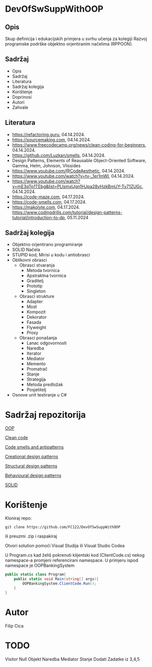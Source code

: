 # DevOfSwSuppWithOOP

## Opis
Skup definicija i edukacijskih primjera u svrhu učenja za kolegiji Razvoj programske podrške objektno orjentiranim načelima (RPPOON).

## Sadržaj
- Opis
- Sadržaj
- Literatura
- Sadržaj kolegija
- Korištenje
- Doprinosi
- Autori
- Zahvale

## Literatura
- https://refactoring.guru, 04.14.2024.
- https://sourcemaking.com, 04.14.2024.
- https://www.freecodecamp.org/news/clean-coding-for-beginners, 04.14.2024.
- https://github.com/Luzkan/smells, 04.14.2024.
- Design Patterns, Elements of Reausable Object-Oriented Software, Gamma, Helm, Johnson, Vlissides
- https://www.youtube.com/@CodeAesthetic, 04.14.2024.
- https://www.youtube.com/watch?v=tv-_1er1mWI, 04.14.2024.
- https://www.youtube.com/watch?v=mE3qTp1TEbg&list=PLlsmxlJgn1HJpa28yHzkBmUY-Ty71ZUGc, 04.14.2024.
- https://code-maze.com, 04.17.2024.
- https://code-smells.com, 04.17.2024.
- https://makolyte.com, 04.17.2024.
https://www.codingdrills.com/tutorial/design-patterns-tutorial/introduction-to-dp, 05.11.2024

## Sadržaj kolegija
- Objektno orjentirano programiranje
- SOLID Načela
- STUPID kod, Mirisi u kodu i antiobrasci
- Oblikovni obrasci
    - Obrasci stvaranja
        - Metoda tvornica
        - Apstraktna tvornica
        - Graditelj
        - Prototip
        - Singleton
    - Obrasci strukture
        - Adapter
        - Most
        - Kompozit
        - Dekorator
        - Fasada
        - Flyweight
        - Proxy
    - Obrasci ponašanja
        - Lanac odgovornosti
        - Naredba
        - Iterator
        - Mediator
        - Memento
        - Promatrač
        - Stanje
        - Strategija
        - Metoda predložak
        - Posjetitelj
- Osnove unit testiranje u C#
# Sadržaj repozitorija
[OOP](https://github.com/FC122/DevOfSwSuppWithOOP/blob/master/DevOfSwSuppWithOOP/OOP/README.hr.md)

[Clean code](https://github.com/FC122/DevOfSwSuppWithOOP/blob/master/DevOfSwSuppWithOOP/CleanCode/README.hr.md)

[Code smells and antipatterns](https://github.com/FC122/DevOfSwSuppWithOOP/blob/master/DevOfSwSuppWithOOP/CodeSmellsAndAntipatterns/README.hr.md)

[Creational design patterns](https://github.com/FC122/DevOfSwSuppWithOOP/blob/master/DevOfSwSuppWithOOP/DesignPatterns/Creational/README.hr.md)

[Structural design patterns](https://github.com/FC122/DevOfSwSuppWithOOP/blob/master/DevOfSwSuppWithOOP/DesignPatterns/Structural/README.hr.md)

[Behavioural design patterns](https://github.com/FC122/DevOfSwSuppWithOOP/blob/master/DevOfSwSuppWithOOP/DesignPatterns/Behavioural/README.hr.md)

[SOLID](https://github.com/FC122/DevOfSwSuppWithOOP/blob/master/DevOfSwSuppWithOOP/SOLID/README.hr.md)
# Korištenje
Kloniraj repo:
```
git clone https://github.com/FC122/DevOfSwSuppWithOOP
```
ili preuzmi .zip i raspakiraj

Otvori solution pomoći Visual Studija ili Visual Studio Codea

U Program.cs kad želiš pokrenuti klijentski kod (ClientCode.cs) nekog namespace-a promjeni referencirani namespace. U primjeru ispod namespace je OOPBankingSystem
```cs
public static class Program{
    public static void Main(string[] args){
        OOPBankingSystem.ClientCode.Run();
    }
}
```
# Autor
Filip Cica

# TODO
Visitor
Null Objekt
Naredba
Mediator
Stanje
Dodati Zadatke iz 3,4,5